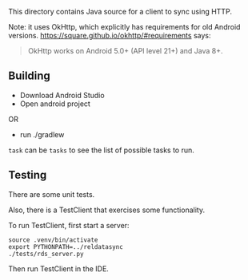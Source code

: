 This directory contains Java source for a client to sync using HTTP.

Note: it uses OkHttp, which explicitly has requirements for old
Android versions.  https://square.github.io/okhttp/#requirements says:

> OkHttp works on Android 5.0+ (API level 21+) and Java 8+.


Building
--------

- Download Android Studio
- Open android project

OR

- run ./gradlew <task>

`task` can be `tasks` to see the list of possible tasks to run.


Testing
-------

There are some unit tests.

Also, there is a TestClient that exercises some functionality.

To run TestClient, first start a server:

```
source .venv/bin/activate
export PYTHONPATH=../reldatasync
./tests/rds_server.py
```

Then run TestClient in the IDE.
